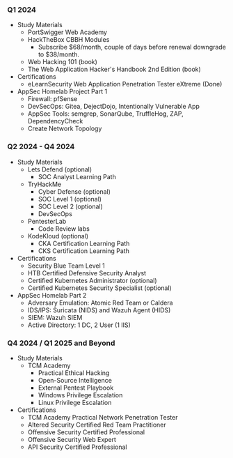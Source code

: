### Q1 2024
- Study Materials
	- PortSwigger Web Academy
	- HackTheBox CBBH Modules
		- Subscribe $68/month, couple of days before renewal downgrade to $38/month.
	- Web Hacking 101 (book)
	- The Web Application Hacker's Handbook 2nd Edition (book)
- Certifications
	- eLearnSecurity Web Application Penetration Tester eXtreme (Done)
- AppSec Homelab Project Part 1
	- Firewall: pfSense
	- DevSecOps: Gitea, DejectDojo, Intentionally Vulnerable App
	- AppSec Tools: semgrep, SonarQube, TruffleHog, ZAP, DependencyCheck
	- Create Network Topology
### Q2 2024 - Q4 2024
- Study Materials
	- Lets Defend (optional)
		- SOC Analyst Learning Path
	- TryHackMe
		- Cyber Defense (optional)
		- SOC Level 1 (optional)
		- SOC Level 2 (optional)
		- DevSecOps
	- PentesterLab
		- Code Review labs
	- KodeKloud (optional)
		- CKA Certification Learning Path
		- CKS Certification Learning Path
- Certifications
	- Security Blue Team Level 1
	- HTB Certified Defensive Security Analyst
	- Certified Kubernetes Administrator (optional)
	- Certified Kubernetes Security Specialist (optional)
- AppSec Homelab Part 2
	- Adversary Emulation: Atomic Red Team or Caldera
	- IDS/IPS: Suricata (NIDS) and Wazuh Agent (HIDS)
	- SIEM: Wazuh SIEM
	- Active Directory: 1 DC, 2 User (1 IIS)
### Q4 2024 / Q1 2025 and Beyond
- Study Materials
	- TCM Academy
		- Practical Ethical Hacking
		- Open-Source Intelligence
		- External Pentest Playbook
		- Windows Privilege Escalation
		- Linux Privilege Escalation
- Certifications
	- TCM Academy Practical Network Penetration Tester
	- Altered Security Certified Red Team Practitioner
	- Offensive Security Certified Professional
	- Offensive Security Web Expert
	- API Security Certified Professional